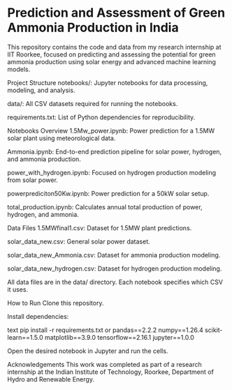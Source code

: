 # Prediction and Assessment of Green Ammonia Production in India

This repository contains the code and data from my research internship at IIT Roorkee, focused on predicting and assessing the potential for green ammonia production using solar energy and advanced machine learning models.

Project Structure
notebooks/: Jupyter notebooks for data processing, modeling, and analysis.

data/: All CSV datasets required for running the notebooks.

requirements.txt: List of Python dependencies for reproducibility.

Notebooks Overview
1.5Mw_power.ipynb: Power prediction for a 1.5MW solar plant using meteorological data.

Ammonia.ipynb: End-to-end prediction pipeline for solar power, hydrogen, and ammonia production.

power_with_hydrogen.ipynb: Focused on hydrogen production modeling from solar power.

powerprediciton50Kw.ipynb: Power prediction for a 50kW solar setup.

total_production.ipynb: Calculates annual total production of power, hydrogen, and ammonia.

Data Files
1.5MWfinal1.csv: Dataset for 1.5MW plant predictions.

solar_data_new.csv: General solar power dataset.

solar_data_new_Ammonia.csv: Dataset for ammonia production modeling.

solar_data_new_hydrogen.csv: Dataset for hydrogen production modeling.

All data files are in the data/ directory. Each notebook specifies which CSV it uses.

How to Run
Clone this repository.

Install dependencies:

text
pip install -r requirements.txt
or
pandas==2.2.2
numpy==1.26.4
scikit-learn==1.5.0
matplotlib==3.9.0
tensorflow==2.16.1
jupyter==1.0.0

Open the desired notebook in Jupyter and run the cells.

Acknowledgements
This work was completed as part of a research internship at the Indian Institute of Technology, Roorkee, Department of Hydro and Renewable Energy.
